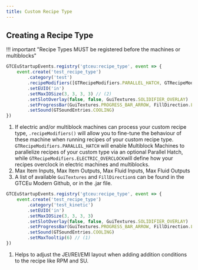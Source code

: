 ```yaml
---
title: Custom Recipe Type
---
```



## Creating a Recipe Type

!!! important "Recipe Types MUST be registered before the machines or multiblocks"

```js title="test_recipe_type.js"
GTCEuStartupEvents.registry('gtceu:recipe_type', event => {
    event.create('test_recipe_type')
        .category('test')
        .recipeModifiers([GTRecipeModifiers.PARALLEL_HATCH, GTRecipeModifiers.ELECTRIC_OVERCLOCK.apply(OverclockingLogic.PERFECT_OVERCLOCK)]) // (1)
        .setEUIO('in')
        .setMaxIOSize(3, 3, 3, 3) // (2)
        .setSlotOverlay(false, false, GuiTextures.SOLIDIFIER_OVERLAY)
        .setProgressBar(GuiTextures.PROGRESS_BAR_ARROW, FillDirection.LEFT_TO_RIGHT) // (3)
        .setSound(GTSoundEntries.COOLING)
})
```

1. If electric and/or multiblock machines can process your custom recipe type, ```.recipeModifiers()``` will allow you to fine-tune the behaviour of these machine when running recipes of your custom recipe type. ```GTRecipeModifiers.PARALLEL_HATCH``` will enable Multiblock Machines to parallelize recipes of your custom type via an optional Parallel Hatch, while ```GTRecipeModifiers.ELECTRIC_OVERCLOCK```will define how your recipes overclock in electric machines and multiblocks.
2. Max Item Inputs, Max Item Outputs, Max Fluid Inputs, Max Fluid Outputs
3. A list of available ```GuiTextures``` and ```FillDirection```s can be found in the GTCEu Modern Github, or in the .jar file.


```js title="test_kinetic_recipe_type.js"
GTCEuStartupEvents.registry('gtceu:recipe_type', event => {
    event.create('test_recipe_type')
        .category('test_kinetic')
        .setEUIO('in')
        .setMaxIOSize(3, 3, 3, 3) 
        .setSlotOverlay(false, false, GuiTextures.SOLIDIFIER_OVERLAY)
        .setProgressBar(GuiTextures.PROGRESS_BAR_ARROW, FillDirection.LEFT_TO_RIGHT)
        .setSound(GTSoundEntries.COOLING)
        .setMaxTooltip(6) // (1)
})
```

1. Helps to adjust the JEI/REI/EMI layout when adding addition conditions to the recipe like RPM and SU.    
